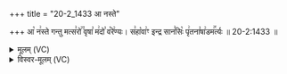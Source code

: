 +++
title = "20-2_1433 आ नस्ते"

+++
आ꣡ न꣢स्ते गन्तु मत्स꣣रो꣢꣫ वृषा꣣ म꣢दो꣣ व꣡रे꣢ण्यः। स꣣हा꣡वा꣢ꣳ इन्द्र सान꣣सिः꣡ पृ꣢तना꣣षा꣢डम꣢꣯र्त्यः ॥ 20-2:1433 ॥

<details><summary>मूलम् (VC)</summary>

आ꣡ न꣢स्ते गन्तु मत्स꣣रो꣢꣫ वृषा꣣ म꣢दो꣣ व꣡रे꣢ण्यः । स꣣हा꣡वा꣢ꣳ इन्द्र सान꣣सिः꣡ पृ꣢तना꣣षा꣡डम꣢꣯र्त्यः ॥१४३३॥
</details>

<details><summary>विस्वर-मूलम् (VC)</summary>

आ नस्ते गन्तु मत्सरो वृषा मदो वरेण्यः । सहावाꣳ इन्द्र सानसिः पृतनाषाडमर्त्यः ॥१४३३॥
</details>